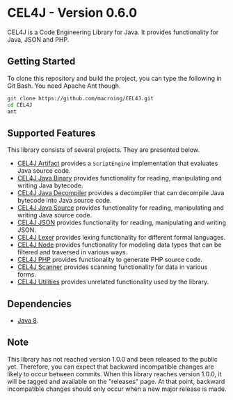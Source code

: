 CEL4J - Version 0.6.0
=====================
CEL4J is a Code Engineering Library for Java. It provides functionality for Java, JSON and PHP.

Getting Started
---------------
To clone this repository and build the project, you can type the following in Git Bash. You need Apache Ant though.

```bash
git clone https://github.com/macroing/CEL4J.git
cd CEL4J
ant
```

Supported Features
------------------
This library consists of several projects. They are presented below.

 - [CEL4J Artifact](https://github.com/macroing/CEL4J/tree/master/documentation/CEL4J-Artifact) provides a `ScriptEngine` implementation that evaluates Java source code.
 - [CEL4J Java Binary](https://github.com/macroing/CEL4J/tree/master/documentation/CEL4J-Java-Binary) provides functionality for reading, manipulating and writing Java bytecode.
 - [CEL4J Java Decompiler](https://github.com/macroing/CEL4J/tree/master/documentation/CEL4J-Java-Decompiler) provides a decompiler that can decompile Java bytecode into Java source code.
 - [CEL4J Java Source](https://github.com/macroing/CEL4J/tree/master/documentation/CEL4J-Java-Source) provides functionality for reading, manipulating and writing Java source code.
 - [CEL4J JSON](https://github.com/macroing/CEL4J/tree/master/documentation/CEL4J-JSON) provides functionality for reading, manipulating and writing JSON.
 - [CEL4J Lexer](https://github.com/macroing/CEL4J/tree/master/documentation/CEL4J-Lexer) provides lexing functionality for different formal languages.
 - [CEL4J Node](https://github.com/macroing/CEL4J/tree/master/documentation/CEL4J-Node) provides functionality for modeling data types that can be filtered and traversed in various ways.
 - [CEL4J PHP](https://github.com/macroing/CEL4J/tree/master/documentation/CEL4J-PHP) provides functionality to generate PHP source code.
 - [CEL4J Scanner](https://github.com/macroing/CEL4J/tree/master/documentation/CEL4J-Scanner) provides scanning functionality for data in various forms.
 - [CEL4J Utilities](https://github.com/macroing/CEL4J/tree/master/documentation/CEL4J-Utilities) provides unrelated functionality used by the library.

Dependencies
------------
 - [Java 8](http://www.java.com).

Note
----
This library has not reached version 1.0.0 and been released to the public yet. Therefore, you can expect that backward incompatible changes are likely to occur between commits. When this library reaches version 1.0.0, it will be tagged and available on the "releases" page. At that point, backward incompatible changes should only occur when a new major release is made.
